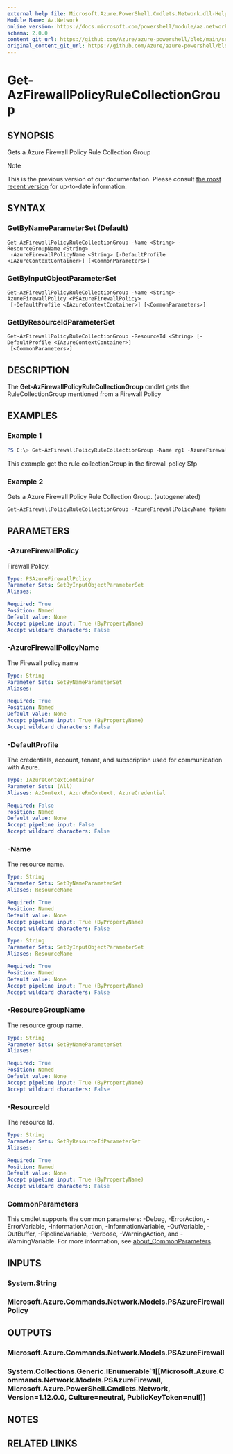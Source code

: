 ```yaml
---
external help file: Microsoft.Azure.PowerShell.Cmdlets.Network.dll-Help.xml
Module Name: Az.Network
online version: https://docs.microsoft.com/powershell/module/az.network/get-azfirewallpolicyrulecollectiongroup
schema: 2.0.0
content_git_url: https://github.com/Azure/azure-powershell/blob/main/src/Network/Network/help/Get-AzFirewallPolicyRuleCollectionGroup.md
original_content_git_url: https://github.com/Azure/azure-powershell/blob/main/src/Network/Network/help/Get-AzFirewallPolicyRuleCollectionGroup.md
---
```


# Get-AzFirewallPolicyRuleCollectionGroup

## SYNOPSIS
Gets a Azure Firewall Policy Rule Collection Group

> [!NOTE]
>This is the previous version of our documentation. Please consult [the most recent version](/powershell/module/az.network/get-azfirewallpolicyrulecollectiongroup) for up-to-date information.

## SYNTAX

### GetByNameParameterSet (Default)
```
Get-AzFirewallPolicyRuleCollectionGroup -Name <String> -ResourceGroupName <String>
 -AzureFirewallPolicyName <String> [-DefaultProfile <IAzureContextContainer>] [<CommonParameters>]
```

### GetByInputObjectParameterSet
```
Get-AzFirewallPolicyRuleCollectionGroup -Name <String> -AzureFirewallPolicy <PSAzureFirewallPolicy>
 [-DefaultProfile <IAzureContextContainer>] [<CommonParameters>]
```

### GetByResourceIdParameterSet
```
Get-AzFirewallPolicyRuleCollectionGroup -ResourceId <String> [-DefaultProfile <IAzureContextContainer>]
 [<CommonParameters>]
```

## DESCRIPTION
The **Get-AzFirewallPolicyRuleCollectionGroup** cmdlet gets the RuleCollectionGroup mentioned from a Firewall Policy

## EXAMPLES

### Example 1
```powershell
PS C:\> Get-AzFirewallPolicyRuleCollectionGroup -Name rg1 -AzureFirewallPolicy $fp
```

This example get the rule collectionGroup in the firewall policy $fp

### Example 2

Gets a Azure Firewall Policy Rule Collection Group. (autogenerated)

<!-- Aladdin Generated Example -->
```powershell
Get-AzFirewallPolicyRuleCollectionGroup -AzureFirewallPolicyName fpName -Name rg1 -ResourceGroupName myresourcegroup
```

## PARAMETERS

### -AzureFirewallPolicy
Firewall Policy.

```yaml
Type: PSAzureFirewallPolicy
Parameter Sets: SetByInputObjectParameterSet
Aliases:

Required: True
Position: Named
Default value: None
Accept pipeline input: True (ByPropertyName)
Accept wildcard characters: False
```

### -AzureFirewallPolicyName
The Firewall policy name

```yaml
Type: String
Parameter Sets: SetByNameParameterSet
Aliases:

Required: True
Position: Named
Default value: None
Accept pipeline input: True (ByPropertyName)
Accept wildcard characters: False
```

### -DefaultProfile
The credentials, account, tenant, and subscription used for communication with Azure.

```yaml
Type: IAzureContextContainer
Parameter Sets: (All)
Aliases: AzContext, AzureRmContext, AzureCredential

Required: False
Position: Named
Default value: None
Accept pipeline input: False
Accept wildcard characters: False
```

### -Name
The resource name.

```yaml
Type: String
Parameter Sets: SetByNameParameterSet
Aliases: ResourceName

Required: True
Position: Named
Default value: None
Accept pipeline input: True (ByPropertyName)
Accept wildcard characters: False
```

```yaml
Type: String
Parameter Sets: SetByInputObjectParameterSet
Aliases: ResourceName

Required: True
Position: Named
Default value: None
Accept pipeline input: True (ByPropertyName)
Accept wildcard characters: False
```

### -ResourceGroupName
The resource group name.

```yaml
Type: String
Parameter Sets: SetByNameParameterSet
Aliases:

Required: True
Position: Named
Default value: None
Accept pipeline input: True (ByPropertyName)
Accept wildcard characters: False
```

### -ResourceId
The resource Id.

```yaml
Type: String
Parameter Sets: SetByResourceIdParameterSet
Aliases:

Required: True
Position: Named
Default value: None
Accept pipeline input: True (ByPropertyName)
Accept wildcard characters: False
```

### CommonParameters
This cmdlet supports the common parameters: -Debug, -ErrorAction, -ErrorVariable, -InformationAction, -InformationVariable, -OutVariable, -OutBuffer, -PipelineVariable, -Verbose, -WarningAction, and -WarningVariable. For more information, see [about_CommonParameters](http://go.microsoft.com/fwlink/?LinkID=113216).

## INPUTS

### System.String

### Microsoft.Azure.Commands.Network.Models.PSAzureFirewallPolicy

## OUTPUTS

### Microsoft.Azure.Commands.Network.Models.PSAzureFirewall

### System.Collections.Generic.IEnumerable`1[[Microsoft.Azure.Commands.Network.Models.PSAzureFirewall, Microsoft.Azure.PowerShell.Cmdlets.Network, Version=1.12.0.0, Culture=neutral, PublicKeyToken=null]]

## NOTES

## RELATED LINKS
